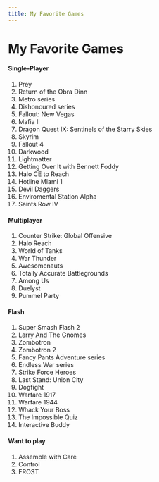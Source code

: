 ```yaml
---
title: My Favorite Games
---
```

# My Favorite Games
#### Single-Player
1. Prey
1. Return of the Obra Dinn
1. Metro series
1. Dishonoured series
1. Fallout: New Vegas
1. Mafia II
1. Dragon Quest IX: Sentinels of the Starry Skies
1. Skyrim
1. Fallout 4
1. Darkwood
1. Lightmatter
1. Getting Over It with Bennett Foddy
1. Halo CE to Reach
1. Hotline Miami 1
1. Devil Daggers
1. Enviromental Station Alpha
1. Saints Row IV

#### Multiplayer
1. Counter Strike: Global Offensive
1. Halo Reach
1. World of Tanks
1. War Thunder
1. Awesomenauts
1. Totally Accurate Battlegrounds
1. Among Us
1. Duelyst
1. Pummel Party

#### Flash
1. Super Smash Flash 2
1. Larry And The Gnomes
1. Zombotron
1. Zombotron 2
1. Fancy Pants Adventure series
1. Endless War series
1. Strike Force Heroes
1. Last Stand: Union City
1. Dogfight
1. Warfare 1917
1. Warfare 1944
1. Whack Your Boss
1. The Impossible Quiz
1. Interactive Buddy

#### Want to play
1. Assemble with Care
1. Control
1. FROST
